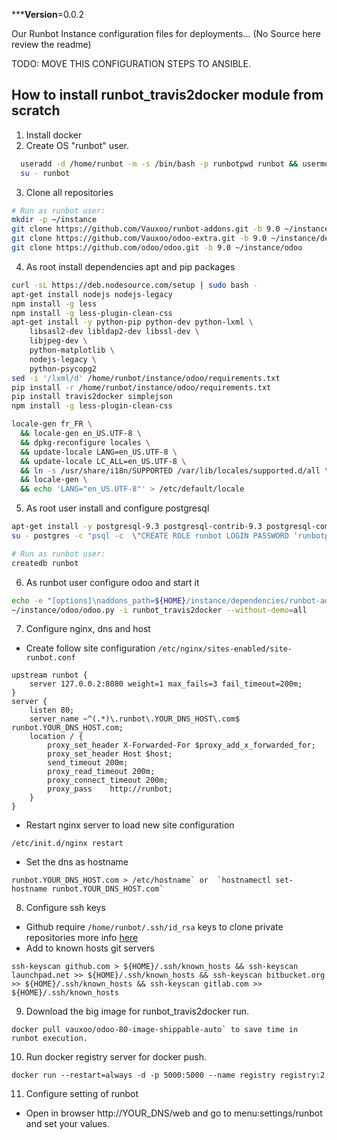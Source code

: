
*****Version**=0.0.2

Our Runbot Instance configuration files for deployments... (No Source here review the readme)

TODO: MOVE THIS CONFIGURATION STEPS TO ANSIBLE.

How to install runbot_travis2docker module from scratch
---

1. Install docker
2. Create OS "runbot" user.

```bash
  useradd -d /home/runbot -m -s /bin/bash -p runbotpwd runbot && usermod -aG docker runbot
  su - runbot
```

3. Clone all repositories

  ```bash
  # Run as runbot user:
  mkdir -p ~/instance
  git clone https://github.com/Vauxoo/runbot-addons.git -b 9.0 ~/instance/dependencies/runbot-addons
  git clone https://github.com/Vauxoo/odoo-extra.git -b 9.0 ~/instance/dependencies/odoo-extra
  git clone https://github.com/odoo/odoo.git -b 9.0 ~/instance/odoo
  ```

4. As root install dependencies apt and pip packages

  ```bash
  curl -sL https://deb.nodesource.com/setup | sudo bash -
  apt-get install nodejs nodejs-legacy
  npm install -g less
  npm install -g less-plugin-clean-css
  apt-get install -y python-pip python-dev python-lxml \
      libsasl2-dev libldap2-dev libssl-dev \
      libjpeg-dev \
      python-matplotlib \
      nodejs-legacy \
      python-psycopg2
  sed -i '/lxml/d' /home/runbot/instance/odoo/requirements.txt
  pip install -r /home/runbot/instance/odoo/requirements.txt
  pip install travis2docker simplejson
  npm install -g less-plugin-clean-css

  locale-gen fr_FR \
    && locale-gen en_US.UTF-8 \
    && dpkg-reconfigure locales \
    && update-locale LANG=en_US.UTF-8 \
    && update-locale LC_ALL=en_US.UTF-8 \
    && ln -s /usr/share/i18n/SUPPORTED /var/lib/locales/supported.d/all \
    && locale-gen \
    && echo 'LANG="en_US.UTF-8"' > /etc/default/locale
  ```

5. As root user install and configure postgresql

  ```bash
  apt-get install -y postgresql-9.3 postgresql-contrib-9.3 postgresql-common postgresql-server-dev-9.3
  su - postgres -c "psql -c  \"CREATE ROLE runbot LOGIN PASSWORD 'runbotpwd' SUPERUSER INHERIT CREATEDB CREATEROLE;\""
  
  # Run as runbot user:
  createdb runbot
  ```

6. As runbot user configure odoo and start it

  ```bash
  echo -e "[options]\naddons_path=${HOME}/instance/dependencies/runbot-addons,\n    ${HOME}/instance/dependencies/odoo-extra,\n    ${HOME}/instance/odoo/addons,\n    ${HOME}/instance/odoo/openerp/addons\ndb_name = runbot\ndbfilter = runbot" | tee -a ~/.openerp_serverrc
  ~/instance/odoo/odoo.py -i runbot_travis2docker --without-demo=all
  ```

7. Configure nginx, dns and host

 - Create follow site configuration `/etc/nginx/sites-enabled/site-runbot.conf`

  ```
  upstream runbot {
      server 127.0.0.2:8080 weight=1 max_fails=3 fail_timeout=200m;
  }
  server {
      listen 80;
      server_name ~^(.*)\.runbot\.YOUR_DNS_HOST\.com$ runbot.YOUR_DNS_HOST.com;
      location / {
          proxy_set_header X-Forwarded-For $proxy_add_x_forwarded_for;
          proxy_set_header Host $host;
          send_timeout 200m;
          proxy_read_timeout 200m;
          proxy_connect_timeout 200m;
          proxy_pass    http://runbot;
      }
  }
  ```

  - Restart nginx server to load new site configuration

  ```
  /etc/init.d/nginx restart
  ```

  - Set the dns as hostname

  ```
  runbot.YOUR_DNS_HOST.com > /etc/hostname` or  `hostnamectl set-hostname runbot.YOUR_DNS_HOST.com`
  ```

8. Configure ssh keys

 - Github require  `/home/runbot/.ssh/id_rsa` keys to clone private repositories more info
   [here](https://help.github.com/articles/generating-an-ssh-key/)
 - Add to known hosts git servers

  ```
  ssh-keyscan github.com > ${HOME}/.ssh/known_hosts && ssh-keyscan launchpad.net >> ${HOME}/.ssh/known_hosts && ssh-keyscan bitbucket.org >> ${HOME}/.ssh/known_hosts && ssh-keyscan gitlab.com >> ${HOME}/.ssh/known_hosts
  ```

9. Download the big image for runbot_travis2docker run.

  ```
  docker pull vauxoo/odoo-80-image-shippable-auto` to save time in runbot execution.
  ```

10. Run docker registry server for docker push.

  ```
  docker run --restart=always -d -p 5000:5000 --name registry registry:2
  ```

11. Configure setting of runbot

  - Open in browser http://YOUR_DNS/web and go to menu:settings/runbot and set your values.
